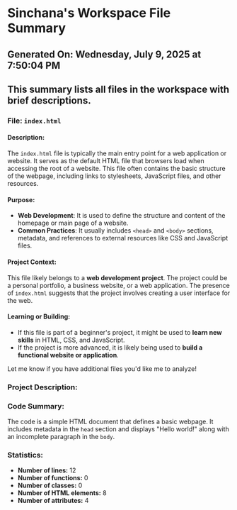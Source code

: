 # Sinchana's Workspace File Summary
## Generated On: Wednesday, July 9, 2025 at 7:50:04 PM
This summary lists all files in the workspace with brief descriptions.
---
### File: `index.html`

#### Description:
The `index.html` file is typically the main entry point for a web application or website. It serves as the default HTML file that browsers load when accessing the root of a website. This file often contains the basic structure of the webpage, including links to stylesheets, JavaScript files, and other resources.

#### Purpose:
- **Web Development**: It is used to define the structure and content of the homepage or main page of a website.
- **Common Practices**: It usually includes `<head>` and `<body>` sections, metadata, and references to external resources like CSS and JavaScript files.

#### Project Context:
This file likely belongs to a **web development project**. The project could be a personal portfolio, a business website, or a web application. The presence of `index.html` suggests that the project involves creating a user interface for the web.

#### Learning or Building:
- If this file is part of a beginner's project, it might be used to **learn new skills** in HTML, CSS, and JavaScript.
- If the project is more advanced, it is likely being used to **build a functional website or application**.

Let me know if you have additional files you'd like me to analyze! 
### Project Description:
 ### Code Summary:
The code is a simple HTML document that defines a basic webpage. It includes metadata in the `head` section and displays "Hello world!" along with an incomplete paragraph in the `body`.

### Statistics:
- **Number of lines:** 12  
- **Number of functions:** 0  
- **Number of classes:** 0  
- **Number of HTML elements:** 8  
- **Number of attributes:** 4
